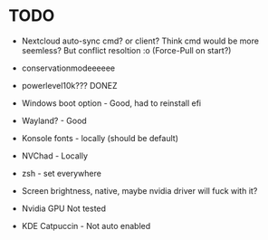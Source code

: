 # TODO
- Nextcloud auto-sync cmd? or client? Think cmd would be more seemless? But conflict resoltion :o (Force-Pull on start?)
- conservationmodeeeeee


- powerlevel10k??? DONEZ
- Windows boot option - Good, had to reinstall efi
- Wayland? - Good
- Konsole fonts - locally (should be default)
- NVChad - Locally
- zsh - set everywhere
- Screen brightness, native, maybe nvidia driver will fuck with it?
- Nvidia GPU Not tested
- KDE Catpuccin - Not auto enabled